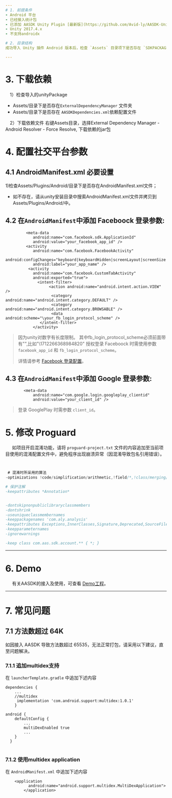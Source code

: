 ```yaml
---
# 1. 前提条件
- Android 平台
- 已经接入统计包
- 已添加 AASDK Unity Plugin [最新版](https://github.com/Avid-ly/AASDK-UnityPackage.git)
- Unity 2017.4.x
- 不支持androidx

# 2. 目录结构
成功导入 Unity 插件 Android 版本后，检查 `Assets` 目录项下是否存在 `SDKPACKAGE` 。

---
```

# 3. 下载依赖


&ensp;&ensp;1）检查导入的unityPackage
- Assets/目录下是否存在`ExternalDependencyManager` 文件夹
- Assets/目录下是否存在 `AASDKDependencies.xml`依赖配置文件

&ensp;&ensp;2）下载依赖文件
右键Assets目录，选择External Dependency Manager - Android Resolver - Force Resolve, 下载依赖的jar包
# 4. 配置社交平台参数
## 4.1 AndroidManifest.xml 必要设置

1)检查Assets/Plugins/Android/目录下是否存在AndroidManifest.xml文件；
- 如不存在，请从unity安装目录中搜索AndroidManifest.xml文件并拷贝到Assets/Plugins/Android/中。

## 4.2 在`AndroidManifest`中添加 Faceboock 登录参数:

             <meta-data
                android:name="com.facebook.sdk.ApplicationId"
                android:value="your_facebook_app_id" />
             <activity
                android:name="com.facebook.FacebookActivity"
                android:configChanges="keyboard|keyboardHidden|screenLayout|screenSize|orientation"
                android:label="your_app_name" />
              <activity
                android:name="com.facebook.CustomTabActivity"
                android:exported="true">
                  <intent-filter>
                       <action android:name="android.intent.action.VIEW" />
                        <category android:name="android.intent.category.DEFAULT" />
                        <category android:name="android.intent.category.BROWSABLE" />
                        <data android:scheme="\your_fb_login_protocol_scheme" />
                   </intent-filter>
                </activity>

>因为unity对数字有长度限制。 其中fb_login_protocol_scheme必须前面带有"\",比如"\1712266368984820"
> 授权登录 Faceboock 时需使用参数<code>facebook_app_id</code> 和 <code>fb_login_protocol_scheme</code>。
> 
> 详情请参考 [Facebook 登录配置](https://developers.facebook.com/docs/facebook-login/android/ "facebook docs")。

## 4.3 在`AndroidManifest`中添加 Google 登录参数:
            <meta-data
                android:name="com.google.login.googleplay_clientid"
                android:value="your_client_id" />
> 登录 GooglePlay 时需参数 `client_id`。

# 5. 修改 Proguard

&ensp;&ensp;&ensp;如项目开启混淆功能，请将 `proguard-project.txt` 文件的内容追加至当前项目使用的混淆配置文件中，避免程序出现崩溃异常（因混淆导致包名引用错误）。
```groovy


 # 混淆时所采用的算法
-optimizations !code/simplification/arithmetic,!field/*,!class/merging/*

# 保护注解
-keepattributes *Annotation*


-dontskipnonpubliclibraryclassmembers
-dontshrink
-useuniqueclassmembernames
-keeppackagenames 'com.aly.analysis'
-keepattributes Exceptions,InnerClasses,Signature,Deprecated,SourceFile,LineNumberTable,LocalVariable*Table,*Annotation*,Synthetic,EnclosingMethod
-keepparameternames
-ignorewarnings

-keep class com.aas.sdk.account.** { *; }

```
---
# 6. Demo
&ensp;&ensp;&ensp;有关AASDK的接入及使用，可查看 [Demo工程](https://github.com/Avid-ly/AASdk-Unity-Android-Demo)。

---
# 7. 常见问题
## 7.1 方法数超过 64K 
如因接入 AASDK 导致方法数超过 65535，无法正常打包，请采用以下建议，直至问题解决。
### 7.1.1 追加multidex支持
在 `launcherTemplate.gradle` 中追加下述内容
```
dependencies {
   	...
   	//multidex
   	 implementation 'com.android.support:multidex:1.0.1'
    }
	
android {
    defaultConfig {
	    ...
        multiDexEnabled true
		...
    }
  }
	
```
### 7.1.2 使用multidex application
在 `AndroidManifest.xml` 中追加下述内容

        <application 
              android:name="android.support.multidex.MultiDexApplication">
            </application>
